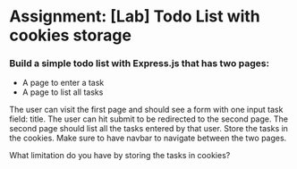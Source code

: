 <h1>Assignment: [Lab] Todo List with cookies storage</h1>

<h3>Build a simple todo list with Express.js that has two pages:</h3>
<ul>
  <li>A page to enter a task</li>
  <li>A page to list all tasks</li>
</ul>
The user can visit the first page and should see a form with one input task field: title. The user can hit submit to be redirected to the second page. The second page should list all the tasks entered by that user. Store the tasks in the cookies. Make sure to have navbar to navigate between the two pages.

What limitation do you have by storing the tasks in cookies?
